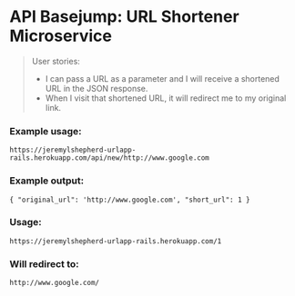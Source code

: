 # API Basejump: URL Shortener Microservice

> User stories:
> 
> *   I can pass a URL as a parameter and I will receive a shortened URL in the JSON response.
> *   When I visit that shortened URL, it will redirect me to my original link.

### Example usage:

`https://jeremylshepherd-urlapp-rails.herokuapp.com/api/new/http://www.google.com`  

### Example output:

`{ "original_url": 'http://www.google.com', "short_url": 1 }`

### Usage:

`https://jeremylshepherd-urlapp-rails.herokuapp.com/1`

### Will redirect to:

`http://www.google.com/`